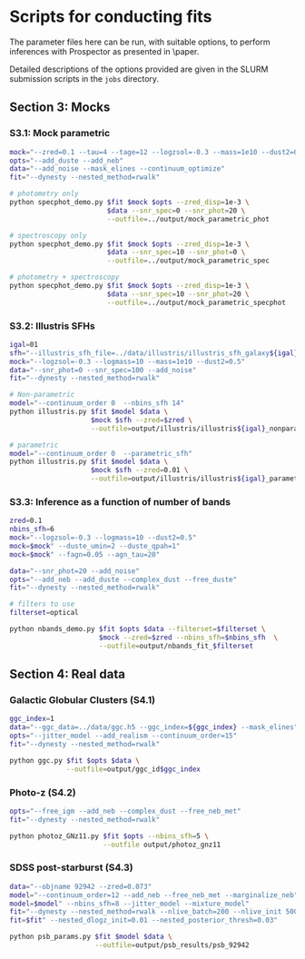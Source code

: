 # Scripts for conducting fits

The parameter files here can be run, with suitable options, to perform
inferences with Prospector as presented in \paper\.

Detailed descriptions of the options provided are given in the SLURM submission
scripts in the `jobs` directory.

## Section 3: Mocks

### S3.1: Mock parametric

```sh
mock="--zred=0.1 --tau=4 --tage=12 --logzsol=-0.3 --mass=1e10 --dust2=0.3"
opts="--add_duste --add_neb"
data="--add_noise --mask_elines --continuum_optimize"
fit="--dynesty --nested_method=rwalk"

# photometry only
python specphot_demo.py $fit $mock $opts --zred_disp=1e-3 \
                        $data --snr_spec=0 --snr_phot=20 \
                        --outfile=../output/mock_parametric_phot

# spectroscopy only
python specphot_demo.py $fit $mock $opts --zred_disp=1e-3 \
                        $data --snr_spec=10 --snr_phot=0 \
                        --outfile=../output/mock_parametric_spec

# photometry + spectroscopy
python specphot_demo.py $fit $mock $opts --zred_disp=1e-3 \
                        $data --snr_spec=10 --snr_phot=20 \
                        --outfile=../output/mock_parametric_specphot
```

### S3.2: Illustris SFHs

```sh
igal=01
sfh="--illustris_sfh_file=../data/illustris/illustris_sfh_galaxy${igal}.dat"
mock="--logzsol=-0.3 --logmass=10 --mass=1e10 --dust2=0.5"
data="--snr_phot=0 --snr_spec=100 --add_noise"
fit="--dynesty --nested_method=rwalk"

# Non-parametric
model="--continuum_order 0  --nbins_sfh 14"
python illustris.py $fit $model $data \
                    $mock $sfh --zred=$zred \
                    --outfile=output/illustris/illustris${igal}_nonparametric

# parametric
model="--continuum_order 0  --parametric_sfh"
python illustris.py $fit $model $data \
                    $mock $sfh --zred=0.01 \
                    --outfile=output/illustris/illustris${igal}_parametric
```

### S3.3: Inference as a function of number of bands

```sh
zred=0.1
nbins_sfh=6
mock="--logzsol=-0.3 --logmass=10 --dust2=0.5"
mock=$mock" --duste_umin=2 --duste_qpah=1"
mock=$mock" --fagn=0.05 --agn_tau=20"

data="--snr_phot=20 --add_noise"
opts="--add_neb --add_duste --complex_dust --free_duste"
fit="--dynesty --nested_method=rwalk"

# filters to use
filterset=optical

python nbands_demo.py $fit $opts $data --filterset=$filterset \
                      $mock --zred=$zred --nbins_sfh=$nbins_sfh  \
                      --outfile=output/nbands_fit_$filterset
```

## Section 4: Real data

### Galactic Globular Clusters (S4.1)

```sh
ggc_index=1
data="--ggc_data=../data/ggc.h5 --ggc_index=${ggc_index} --mask_elines"
opts="--jitter_model --add_realism --continuum_order=15"
fit="--dynesty --nested_method=rwalk"

python ggc.py $fit $opts $data \
              --outfile=output/ggc_id$ggc_index
```

### Photo-z (S4.2)

```sh
opts="--free_igm --add_neb --complex_dust --free_neb_met"
fit="--dynesty --nested_method=rwalk"

python photoz_GNz11.py $fit $opts --nbins_sfh=5 \
                       --outfile output/photoz_gnz11
```

### SDSS post-starburst (S4.3)

```sh
data="--objname 92942 --zred=0.073"
model="--continuum_order=12 --add_neb --free_neb_met --marginalize_neb"
model=$model" --nbins_sfh=8 --jitter_model --mixture_model"
fit="--dynesty --nested_method=rwalk --nlive_batch=200 --nlive_init 500"
fit=$fit" --nested_dlogz_init=0.01 --nested_posterior_thresh=0.03"

python psb_params.py $fit $model $data \
                     --outfile=output/psb_results/psb_92942
```